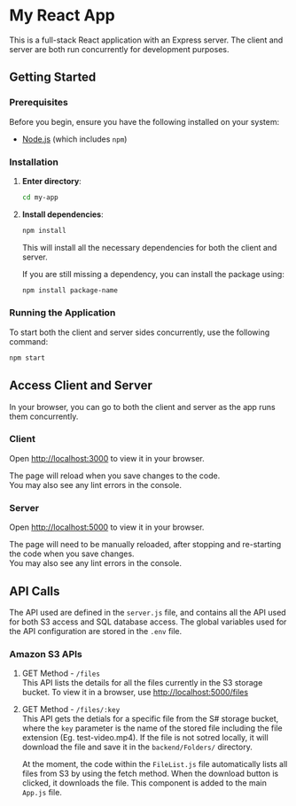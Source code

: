 # My React App

This is a full-stack React application with an Express server. The client and server are both run concurrently for development purposes.

## Getting Started

### Prerequisites

Before you begin, ensure you have the following installed on your system:

- [Node.js](https://nodejs.org/) (which includes `npm`)

### Installation

1. **Enter directory**:

    ```bash
    cd my-app
    ```

2. **Install dependencies**:

    ```bash
    npm install
    ```

    This will install all the necessary dependencies for both the client and server.

    If you are still missing a dependency, you can install the package using:

    ```bash
    npm install package-name
    ```

### Running the Application

To start both the client and server sides concurrently, use the following command:

```bash
npm start
```

## Access Client and Server

In your browser, you can go to both the client and server as the app runs them concurrently.

### Client

Open [http://localhost:3000](http://localhost:3000) to view it in your browser.

The page will reload when you save changes to the code.\
You may also see any lint errors in the console.

### Server

Open [http://localhost:5000](http://localhost:5000) to view it in your browser.

The page will need to be manually reloaded, after stopping and re-starting the code when you save changes.\
You may also see any lint errors in the console.

## API Calls
The API used are defined in the `server.js` file, and contains all the API used for both S3 access and SQL database access. The global variables used for the API configuration are stored in the `.env` file.

### Amazon S3 APIs
1. GET Method - `/files`\
This API lists the details for all the files currently in the S3 storage bucket. To view it in a browser, use [http://localhost:5000/files](http://localhost:5000/files)

2. GET Method - `/files/:key`\
This API gets the detials for a specific file from the S# storage bucket, where the `key` parameter is the name of the stored file including the file extension (Eg. test-video.mp4). If the file is not sotred locally, it will download the file and save it in the `backend/Folders/` directory.

   At the moment, the code within the `FileList.js` file automatically lists all files from S3 by using the fetch method. When the download button is clicked, it downloads the file. This component is added to the main `App.js` file.
